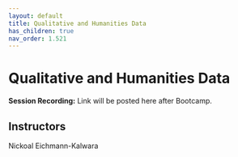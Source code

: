 ```yaml
---
layout: default
title: Qualitative and Humanities Data
has_children: true
nav_order: 1.521
---
```

  
# Qualitative and Humanities Data
  
**Session Recording:** Link will be posted here after Bootcamp. 

## Instructors

Nickoal Eichmann-Kalwara